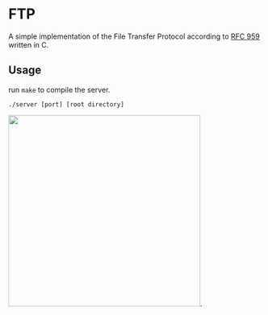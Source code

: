 
# FTP
A simple implementation of the File Transfer Protocol according to [RFC 959](http://www.faqs.org/rfcs/rfc959.html) written in C.
## Usage

run `make` to compile the server.

`./server [port] [root directory]`

<img src="https://i.imgur.com/CktaQuF.png" width="380">.
